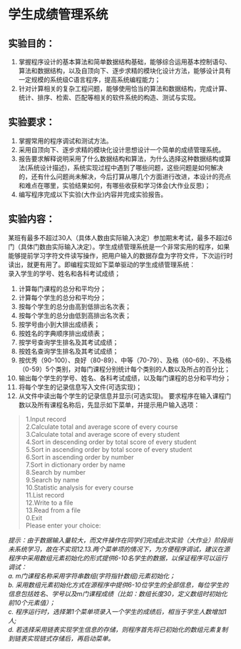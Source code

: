 # 学生成绩管理系统 
## 实验目的：
1. 掌握程序设计的基本算法和简单数据结构基础，能够综合运用基本控制语句、算法和数据结构，以及自顶向下、逐步求精的模块化设计方法，能够设计具有一定规模的系统级C语言程序，提高系统编程能力；
2. 针对计算相关的复杂工程问题，能够使用恰当的算法和数据结构，完成计算、统计、排序、检索、匹配等相关的软件系统的构造、测试与实现。

## 实验要求：
1. 掌握常用的程序调试和测试方法。
2. 采用自顶向下、逐步求精的模块化设计思想设计一个简单的成绩管理系统。  
3. 报告要求解释说明采用了什么数据结构和算法，为什么选择这种数据结构或算法(系统设计描述)，系统实现过程中遇到了哪些问题，这些问题是如何解决的，还有什么问题尚未解决，今后打算从哪几个方面进行改进，本设计的亮点和难点在哪里，实验结果如何，有哪些收获和学习体会(大作业反思)；
4. 编写程序完成以下实验(大作业)内容并完成实验报告。

## 实验内容：
某班有最多不超过30人（具体人数由实际输入决定）参加期末考试，最多不超过6门（具体门数由实际输入决定）。学生成绩管理系统是一个非常实用的程序，如果能够提前学习字符文件读写操作，把用户输入的数据存盘为字符文件，下次运行时读出，就更有用了。即编程实现如下菜单驱动的学生成绩管理系统：  
录入学生的学号、姓名和各科考试成绩；
1. 计算每门课程的总分和平均分；
2. 计算每个学生的总分和平均分；
3. 按每个学生的总分由高到低排出名次表；
4. 按每个学生的总分由低到高排出名次表；
5. 按学号由小到大排出成绩表；
6. 按姓名的字典顺序排出成绩表；
7. 按学号查询学生排名及其考试成绩；
8. 按姓名查询学生排名及其考试成绩；
9. 按优秀（90-100）、良好（80-89）、中等（70-79）、及格（60-69）、不及格（0-59）5个类别，对每门课程分别统计每个类别的人数以及所占的百分比；
10. 输出每个学生的学号、姓名、各科考试成绩，以及每门课程的总分和平均分；
11. 将每个学生的记录信息写入文件(可选实现)； 
12. 从文件中读出每个学生的记录信息并显示(可选实现)。
要求程序在输入课程门数以及所有课程名称后，先显示如下菜单，并提示用户输入选项：
> 1.Input record  
> 2.Calculate total and average score of every course  
> 3.Calculate total and average score of every student  
> 4.Sort in descending order by total score of every student  
> 5.Sort in ascending order by total score of every student  
> 6.Sort in ascending order by number  
> 7.Sort in dictionary order by name  
> 8.Search by number  
> 9.Search by name  
> 10.Statistic analysis for every course  
> 11.List record  
> 12.Write to a file  
> 13.Read from a file  
> 0.Exit  
> Please enter your choice:  

*提示：由于数据输入量较大，而文件操作在同学们完成此次实验（大作业）阶段尚未系统学习，故在不实现12.13.两个菜单项的情况下，为方便程序调试，建议在源程序中采用数组元素初始化的形式提供6-10名学生的数据，以保证程序可以运行调试：  
a.	m门课程名称采用字符串数组(字符指针数组)元素初始化；  
b.	采用数组元素初始化方式在源程序中提供6-10位学生的全部信息，每位学生的信息包括姓名、学号以及m门课程成绩（比如：数组长度30，定义数组时初始化前10个元素值）；  
c.	程序运行时，选择第1个菜单项录入一个学生的成绩后，相当于学生人数增加1人;   
d.	若选择采用链表实现学生信息的存储，则程序首先将已初始化的数组元素复制到链表实现链式存储后，再启动菜单。*

